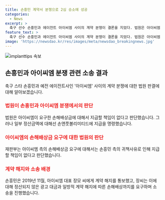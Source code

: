 ```yaml
---
title: 손흥민 계약서 분쟁으로 2심 승소에 성공
categories:
  - News
excerpt: >
  축구 선수 손흥민과 에이전트 아이씨엠 사이의 계약 분쟁이 결론을 지었다. 법원은 아이씨엠이 요구한 손해배상금에 대해 일부만 인정하고, 나머지는 지급할 책임이 없다고 판단했다. 이에 따라 아이씨엠은 손흥민의 부친이 운영하는 회사에 광고 계약 정산금을 4억4000만원을 지불해야 한다는 판결을 받았다. 손흥민은 2019년에 아이씨엠과의 신뢰 관계가 무너진 것으로 판단해 계약을 해지하였고, 이로 인해 손해배상금을 요구당했으나 법원은 이를 받아들이지 않았다.
feature_text: >
  축구 선수 손흥민과 에이전트 아이씨엠 사이의 계약 분쟁이 결론을 지었다. 법원은 아이씨엠이 요구한 손해배상금에 대해 일부만 인정하고, 나머지는 지급할 책임이 없다고 판단했다. 이에 따라 아이씨엠은 손흥민의 부친이 운영하는 회사에 광고 계약 정산금을 4억4000만원을 지불해야 한다는 판결을 받았다. 손흥민은 2019년에 아이씨엠과의 신뢰 관계가 무너진 것으로 판단해 계약을 해지하였고, 이로 인해 손해배상금을 요구당했으나 법원은 이를 받아들이지 않았다.
image: 'https://newsdao.kr/res/images/meta/newsdao_breakingnews.jpg'
---
```


<p><img src="https://newsdao.kr/res/images/meta/newsdao_breakingnews.jpg" alt="implanttips 속보" /></p>

<h2 data-ke-size="size26">손흥민과 아이씨엠 분쟁 관련 소송 결과</h2>

<p data-ke-size="size16">축구 스타 손흥민과 예전 에이전트사인 '아이씨엠' 사이의 계약 분쟁에 대한 법원 판결에 대해 알아보겠습니다.</p>

<h3><b><span style="color: #ee2323;">법원이 손흥민과 아이씨엠 분쟁에서의 판단</span></b></h3>

<p data-ke-size="size16">법원은 아이씨엠이 요구한 손해배상금에 대해서 지급할 책임이 없다고 판단했습니다. 그러나 일부 정산금액에 대해선 손앤풋볼리미티드에 지급을 명령했습니다.</p>

<h3><b><span style="color: #ee2323;">아이씨엠의 손해배상금 요구에 대한 법원의 판단</span></b></h3>

<p data-ke-size="size16">재판부는 아이씨엠 측의 손해배상금 요구에 대해서는 손흥민 측의 귀책사유로 인해 지급할 책임이 없다고 판단했습니다.</p>

<h3><b><span style="color: #ee2323;">계약 해지와 소송 배경</span></b></h3>

<p data-ke-size="size16">손흥민은 2019년 11월, 아이씨엠 대표 장모 씨에게 계약 해지를 통보했고, 장씨는 이에 대해 정산되지 않은 광고 대금과 일방적 계약 해지에 따른 손해배상까지를 요구하며 소송을 진행했습니다.</p>

